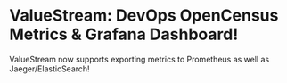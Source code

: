 # ValueStream: DevOps OpenCensus Metrics & Grafana Dashboard! 

ValueStream now supports exporting metrics to Prometheus as well as Jaeger/ElasticSearch!  